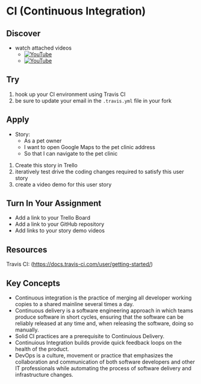# CI (Continuous Integration)

## Discover
-  watch attached videos 
	- [![YouTube](https://i.ytimg.com/vi/HnWuIjUw_Q8/default.jpg)](https://www.youtube.com/watch?v=HnWuIjUw_Q8)
	- [![YouTube](https://i.ytimg.com/vi/lHPkQfMu27w/default.jpg)](https://www.youtube.com/watch?v=0nWKvhNLNDg)

## Try
1) hook up your CI environment using Travis CI 
2) be sure to update your email in the `.travis.yml` file in your fork

## Apply
- Story: 
	- As a pet owner 
	- I want to open Google Maps to the pet clinic address
	- So that I can navigate to the pet clinic

1) Create this story in Trello
2) iteratively test drive the coding changes required to satisfy this user story 
4) create a video demo for this user story

## Turn In Your Assignment
- Add a link to your Trello Board
- Add a link to your GitHub repository
- Add links to your story demo videos

## Resources
Travis CI: (https://docs.travis-ci.com/user/getting-started/)

## Key Concepts
- Continuous integration is the practice of merging all developer working copies to a shared mainline several times a day. 
- Continuous delivery is a software engineering approach in which teams produce software in short cycles, ensuring that the software can be reliably released at any time and, when releasing the software, doing so manually.
- Solid CI practices are a prerequisite to Continuious Delivery.
- Continuious Integration builds provide quick feedback loops on the health of the product.
- DevOps is a culture, movement or practice that emphasizes the collaboration and communication of both software developers and other IT professionals while automating the process of software delivery and infrastructure changes.
